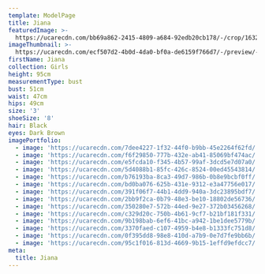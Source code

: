 ```yaml
---
template: ModelPage
title: Jiana
featuredImage: >-
  https://ucarecdn.com/bb69a862-2415-4809-a684-92edb20cb178/-/crop/1632x719/0,66/-/preview/-/enhance/50/
imageThumbnail: >-
  https://ucarecdn.com/ecf507d2-4b0d-4da0-bf0a-de6159f766d7/-/preview/-/enhance/59/
firstName: Jiana
collection: Girls
height: 95cm
measurementType: bust
bust: 51cm
waist: 47cm
hips: 49cm
size: '3'
shoeSize: '8'
hair: Black
eyes: Dark Brown
imagePortfolio:
  - image: 'https://ucarecdn.com/7dee4227-1f32-44f0-b9bb-45e2264f62fd/'
  - image: 'https://ucarecdn.com/f6f29850-777b-432e-ab41-85069bf474ac/'
  - image: 'https://ucarecdn.com/e5fcda10-f345-4b57-99af-3dcd5e7d07a0/'
  - image: 'https://ucarecdn.com/5d4088b1-85fc-426c-8524-00ed45543814/'
  - image: 'https://ucarecdn.com/b76193ba-8ca3-49d7-986b-0b8e9bcbf0ff/'
  - image: 'https://ucarecdn.com/bd0ba076-625b-431e-9312-e3a47756e017/'
  - image: 'https://ucarecdn.com/391f06f7-44b1-4dd9-940a-3dc23895bdf7/'
  - image: 'https://ucarecdn.com/2bb9f2ca-0b79-48e3-be10-18802de56736/'
  - image: 'https://ucarecdn.com/350280e7-572b-44ed-9e27-372b03456268/'
  - image: 'https://ucarecdn.com/c329d20c-750b-4b61-9cf7-b21bf181f331/'
  - image: 'https://ucarecdn.com/9b198bab-6ef6-41bc-a942-1be1dee5779b/'
  - image: 'https://ucarecdn.com/3370faed-c107-4959-b4e8-b1333fc751d8/'
  - image: 'https://ucarecdn.com/0f395dd8-98e8-410d-a7b9-0e7d7fe9bb6b/'
  - image: 'https://ucarecdn.com/95c1f016-813d-4669-9b15-1effd9efdcc7/'
meta:
  title: Jiana
---
```


